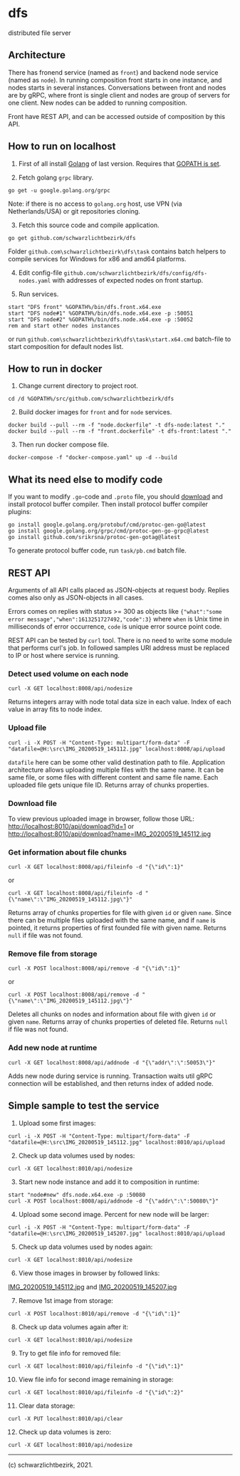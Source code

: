 
# dfs

distributed file server

## Architecture

There has fronend service (named as `front`) and backend node service (named as `node`). In running composition front starts in one instance, and nodes starts in several instances. Conversations between front and nodes are by gRPC, where front is single client and nodes are group of servers for one client. New nodes can be added to running composition.

Front have REST API, and can be accessed outside of composition by this API.

## How to run on localhost

1. First of all install [Golang](https://go.dev/dl/) of last version. Requires that [GOPATH is set](https://golang.org/doc/code.html#GOPATH).

2. Fetch golang `grpc` library.

```batch
go get -u google.golang.org/grpc
```

Note: if there is no access to `golang.org` host, use VPN (via Netherlands/USA) or git repositories cloning.

3. Fetch this source code and compile application.

```batch
go get github.com/schwarzlichtbezirk/dfs
```

Folder `github.com\schwarzlichtbezirk\dfs\task` contains batch helpers to compile services for Windows for x86 and amd64 platforms.

4. Edit config-file `github.com/schwarzlichtbezirk/dfs/config/dfs-nodes.yaml` with addresses of expected nodes on front startup.

5. Run services.

```batch
start "DFS front" %GOPATH%/bin/dfs.front.x64.exe
start "DFS node#1" %GOPATH%/bin/dfs.node.x64.exe -p :50051
start "DFS node#2" %GOPATH%/bin/dfs.node.x64.exe -p :50052
rem and start other nodes instances
```

or run `github.com\schwarzlichtbezirk\dfs\task\start.x64.cmd` batch-file to start composition for default nodes list.

## How to run in docker

1. Change current directory to project root.

```batch
cd /d %GOPATH%/src/github.com/schwarzlichtbezirk/dfs
```

2. Build docker images for `front` and for `node` services.

```batch
docker build --pull --rm -f "node.dockerfile" -t dfs-node:latest "."
docker build --pull --rm -f "front.dockerfile" -t dfs-front:latest "."
```

3. Then run docker compose file.

```batch
docker-compose -f "docker-compose.yaml" up -d --build
```

## What its need else to modify code

If you want to modify `.go`-code and `.proto` file, you should [download](https://github.com/protocolbuffers/protobuf/blob/master/README.md#protocol-compiler-installation) and install protocol buffer compiler. Then install protocol buffer compiler plugins:

```batch
go install google.golang.org/protobuf/cmd/protoc-gen-go@latest
go install google.golang.org/grpc/cmd/protoc-gen-go-grpc@latest
go install github.com/srikrsna/protoc-gen-gotag@latest
```

To generate protocol buffer code, run `task/pb.cmd` batch file.

## REST API

Arguments of all API calls placed as JSON-objects at request body. Replies comes also only as JSON-objects in all cases.

Errors comes on replies with status >= 300 as objects like `{"what":"some error message","when":1613251727492,"code":3}` where `when` is Unix time in milliseconds of error occurrence, `code` is unique error source point code.

REST API can be tested by `curl` tool. There is no need to write some module that performs curl's job. In followed samples URI address must be replaced to IP or host where service is running.

### Detect used volume on each node

```batch
curl -X GET localhost:8008/api/nodesize
```

Returns integers array with node total data size in each value. Index of each value in array fits to node index.

### Upload file

```batch
curl -i -X POST -H "Content-Type: multipart/form-data" -F "datafile=@H:\src\IMG_20200519_145112.jpg" localhost:8008/api/upload
```

`datafile` here can be some other valid destination path to file.
Application architecture allows uploading multiple files with the same name. It can be same file, or some files with different content and same file name. Each uploaded file gets unique file ID. Returns array of chunks properties.

### Download file

To view previous uploaded image in browser, follow those URL:
<http://localhost:8010/api/download?id=1>
or
<http://localhost:8010/api/download?name=IMG_20200519_145112.jpg>

### Get information about file chunks

```batch
curl -X GET localhost:8008/api/fileinfo -d "{\"id\":1}"
```

or

```batch
curl -X GET localhost:8008/api/fileinfo -d "{\"name\":\"IMG_20200519_145112.jpg\"}"
```

Returns array of chunks properties for file with given `id` or given `name`. Since there can be multiple files uploaded with the same name, and if `name` is pointed, it returns properties of first founded file with given name. Returns `null` if file was not found.

### Remove file from storage

```batch
curl -X POST localhost:8008/api/remove -d "{\"id\":1}"
```

or

```batch
curl -X POST localhost:8008/api/remove -d "{\"name\":\"IMG_20200519_145112.jpg\"}"
```

Deletes all chunks on nodes and information about file with given `id` or given `name`. Returns array of chunks properties of deleted file. Returns `null` if file was not found.

### Add new node at runtime

```batch
curl -X GET localhost:8008/api/addnode -d "{\"addr\":\":50053\"}"
```

Adds new node during service is running. Transaction waits util gRPC connection will be established, and then returns index of added node.

## Simple sample to test the service

1. Upload some first images:

```batch
curl -i -X POST -H "Content-Type: multipart/form-data" -F "datafile=@H:\src\IMG_20200519_145112.jpg" localhost:8010/api/upload
```

2. Check up data volumes used by nodes:

```batch
curl -X GET localhost:8010/api/nodesize
```

3. Start new node instance and add it to composition in runtime:

```batch
start "node#new" dfs.node.x64.exe -p :50080
curl -X POST localhost:8008/api/addnode -d "{\"addr\":\":50080\"}"
```

4. Upload some second image. Percent for new node will be larger:

```batch
curl -i -X POST -H "Content-Type: multipart/form-data" -F "datafile=@H:\src\IMG_20200519_145207.jpg" localhost:8010/api/upload
```

5. Check up data volumes used by nodes again:

```batch
curl -X GET localhost:8010/api/nodesize
```

6. View those images in browser by followed links:

[IMG_20200519_145112.jpg](http://localhost:8010/api/download?id=1) and
[IMG_20200519_145207.jpg](http://localhost:8010/api/download?id=2)

7. Remove 1st image from storage:

```batch
curl -X POST localhost:8010/api/remove -d "{\"id\":1}"
```

8. Check up data volumes again after it:

```batch
curl -X GET localhost:8010/api/nodesize
```

9. Try to get file info for removed file:

```batch
curl -X GET localhost:8010/api/fileinfo -d "{\"id\":1}"
```

10. View file info for second image remaining in storage:

```batch
curl -X GET localhost:8010/api/fileinfo -d "{\"id\":2}"
```

11. Clear data storage:

```batch
curl -X PUT localhost:8010/api/clear
```

12. Check up data volumes is zero:

```batch
curl -X GET localhost:8010/api/nodesize
```

---
(c) schwarzlichtbezirk, 2021.
